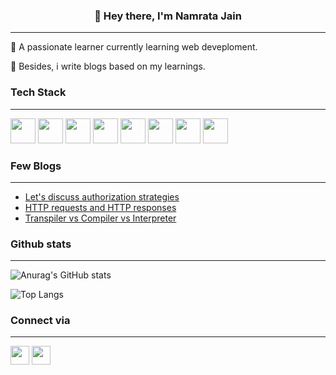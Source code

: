 <h3 align="center">👋 Hey there, I'm Namrata Jain</h3>

<hr>

📌 A passionate learner currently learning web deveploment.<br>

📌 Besides, i write blogs based on my learnings.

### Tech Stack
<hr>

<img src="https://user-images.githubusercontent.com/82696858/186733947-481ec553-b83b-4862-aebc-694c41de56d0.png" width="40" />  <img src="https://user-images.githubusercontent.com/82696858/186732506-ac773504-26d2-4998-b21b-d253e6fe05f6.png" width="40" /> <img src="https://user-images.githubusercontent.com/82696858/186732827-005368a7-f8be-4fa2-af27-a1e507f1af36.png" width="40" /> <img src="https://user-images.githubusercontent.com/82696858/186734356-a3f5ce51-efcf-4669-9980-38c9ae008688.png" width="40" /> <img src="https://user-images.githubusercontent.com/82696858/186734683-426572a1-a00d-4702-afb1-3f42f4467545.png" width="40" /> <img src="https://user-images.githubusercontent.com/82696858/186734801-edfd1ec7-2242-499d-84eb-7fd59d2cf0ed.png" width="40" /> <img src="https://user-images.githubusercontent.com/82696858/186734969-26469e0f-6b45-4578-93ab-c73d70e3a844.png" width="40" /> <img src="https://user-images.githubusercontent.com/82696858/186735158-a7333cac-1146-4fc1-b9f8-ce36dc2f2de3.png" width="40" />

### Few Blogs
<hr>

* <a href="https://namratajain.hashnode.dev/lets-discuss-authorization-strategies">Let's discuss authorization strategies</a><br>
* <a href="https://namratajain.hashnode.dev/what-are-http-requests-and-http-responses-how-do-both-of-them-differ">HTTP requests and HTTP responses</a><br>
* <a href="https://namratajain.hashnode.dev/transpiler-vs-compiler-vs-interpreter">Transpiler vs Compiler vs Interpreter</a><br>

### Github stats
<hr>

![Anurag's GitHub stats](https://github-readme-stats.vercel.app/api?username=Namrata-J&count_private=true&show_icons=true)

![Top Langs](https://github-readme-stats.vercel.app/api/top-langs/?username=Namrata-J&layout=compact)

### Connect via
<hr>

<a href="https://www.linkedin.com/in/namrata-jain-2b6203216/"><img src="https://user-images.githubusercontent.com/82696858/186739785-1c606d25-becf-455f-9817-1347b2a4914a.png" width="30"></a>
<a href="https://twitter.com/muse_the_coder"><img src="https://user-images.githubusercontent.com/82696858/186740389-554e8969-c9c3-4add-86fc-d15f903a6802.png" width="30"></a>

